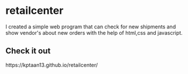 # retailcenter
I created a simple web program that can check for new shipments and show vendor's about new orders with the help of html,css and javascript. <br>
<h2>Check it out</h2>
https://kptaan13.github.io/retailcenter/
